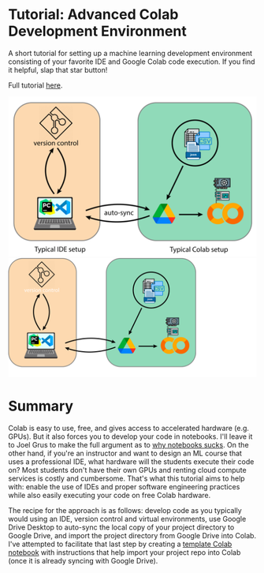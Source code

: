 # Tutorial: Advanced Colab Development Environment
A short tutorial for setting up a machine learning development environment consisting of your favorite IDE and Google Colab code execution. If you find it helpful, slap that star button!

Full tutorial [here](https://github.com/DavidBellamy/advanced_colab_tutorial/blob/main/Tutorial__Advanced_Colab_Development_Environment.pdf). 

![](https://github.com/DavidBellamy/advanced_colab_tutorial/blob/main/Colab%20tutorial%20diagram.png#gh-light-mode-only)
![](https://github.com/DavidBellamy/advanced_colab_tutorial/blob/main/Colab%20tutorial%20diagram_darkmode.png#gh-dark-mode-only)

# Summary

Colab is easy to use, free, and gives access to accelerated hardware (e.g. GPUs). But it also forces you to develop your code in notebooks. I'll leave it to Joel Grus to make the full argument as to [why notebooks sucks](https://www.youtube.com/watch?v=7jiPeIFXb6U). On the other hand, if you're an instructor and want to design an ML course that uses a professional IDE, what hardware will the students execute their code on? Most students don't have their own GPUs and renting cloud compute services is costly and cumbersome. That's what this tutorial aims to help with: enable the use of IDEs and proper software engineering practices while also easily executing your code on free Colab hardware.

The recipe for the approach is as follows: develop code as you typically would using an IDE, version control and virtual environments, use Google Drive Desktop to auto-sync the local copy of your project directory to Google Drive, and import the project directory from Google Drive into Colab. I've attempted to facilitate that last step by creating a [template Colab notebook](https://colab.research.google.com/drive/1j7EgNH1cgSrz1TUp8wex2NmL7BQYZYDq?usp=sharing) with instructions that help import your project repo into Colab (once it is already syncing with Google Drive).
